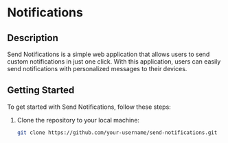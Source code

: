 # Notifications

## Description
Send Notifications is a simple web application that allows users to send custom notifications in just one click. With this application, users can easily send notifications with personalized messages to their devices.

## Getting Started
To get started with Send Notifications, follow these steps:

1. Clone the repository to your local machine:
   ```bash
   git clone https://github.com/your-username/send-notifications.git
   ```
